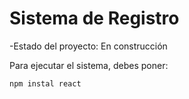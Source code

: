 <h1> Sistema de Registro </h1>
-Estado del proyecto: En construcción

Para ejecutar el sistema, debes poner:

```npm instal react```
